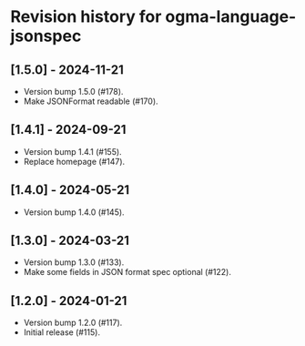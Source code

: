 # Revision history for ogma-language-jsonspec

## [1.5.0] - 2024-11-21

* Version bump 1.5.0 (#178).
* Make JSONFormat readable (#170).

## [1.4.1] - 2024-09-21

* Version bump 1.4.1 (#155).
* Replace homepage (#147).

## [1.4.0] - 2024-05-21

* Version bump 1.4.0 (#145).

## [1.3.0] - 2024-03-21

* Version bump 1.3.0 (#133).
* Make some fields in JSON format spec optional (#122).

## [1.2.0] - 2024-01-21

* Version bump 1.2.0 (#117).
* Initial release (#115).
